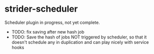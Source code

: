 # strider-scheduler

Scheduler plugin in progress, not yet complete.

- TODO: fix saving after new hash job
- TODO: Save the hash of jobs NOT triggered by scheduler, so that it doesn't schedule any in duplication and can play nicely with service hooks
